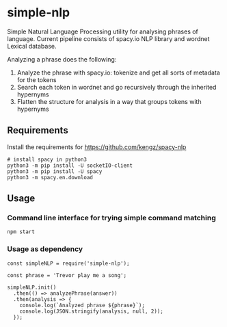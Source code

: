 # simple-nlp

Simple Natural Language Processing utility for analysing phrases of language.
Current pipeline consists of spacy.io NLP library and wordnet Lexical database.

Analyzing a phrase does the following:
1. Analyze the phrase with spacy.io: tokenize and get all sorts of metadata for the tokens
2. Search each token in wordnet and go recursively through the inherited hypernyms
3. Flatten the structure for analysis in a way that groups tokens with hypernyms


## Requirements

Install the requirements for https://github.com/kengz/spacy-nlp

```shell
# install spacy in python3
python3 -m pip install -U socketIO-client
python3 -m pip install -U spacy
python3 -m spacy.en.download
```

## Usage

### Command line interface for trying simple command matching

`npm start`

### Usage as dependency

```
const simpleNLP = require('simple-nlp');

const phrase = 'Trevor play me a song';

simpleNLP.init()
  .then(() => analyzePhrase(answer))
  .then(analysis => {
    console.log(`Analyzed phrase ${phrase}`);
    console.log(JSON.stringify(analysis, null, 2));
  });
```


